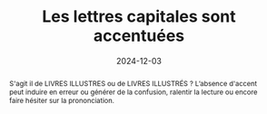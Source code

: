 ---
Rubrique: Typographie
title: Les lettres capitales sont accentuées 
abstract: S'agit il de LIVRES ILLUSTRES ou de LIVRES ILLUSTRÉS&nbsp;? L’absence d'accent peut induire en erreur ou générer de la confusion,  ralentir la lecture ou encore faire hésiter sur la prononciation. 
categories: 
    - "presentation"
agrege: O0000-E080
opquast: 'N/A'
indiceebook: '80'
description: "Règle n°80"
before: "079"
weight: "080"
after: "081"
actif: '1'
layout: rules
date: 2024-12-03
tags: 
    - "Accessibilité"
    - "Lisibilité"
objectif: 
    - "Ne pas ralentir ou encombrer la lecture"
    - "Assurer la bonne prononciation par la voix de synthèse"
Meo: 
    - "La relecture par une personne formée à la correction de texte garantira un haut niveau de qualité de votre texte. À défaut, Les logiciels de traitement de texte et d'édition modernes disposent tous d'une fonction de correction orthographique."
Controle: 
    - "À chaque étape du processus éditorial, s'assurer de l'intégrité du text. Il est possible d'effectuer des contrôles semi automatisés grâce à différentes solutions basées sur l'étude du language."
epubcheck: false
ace: false
humancheck: true
ReadiumGoToolkit: 
Source: 
    - "SNE"
Referentiel: 
    - "[Web Content Accessibility Guidelines (WCAG)](https://www.w3.org/WAI/standards-guidelines/wcag/)"
steps: 
    - "Projet éditorial"
---